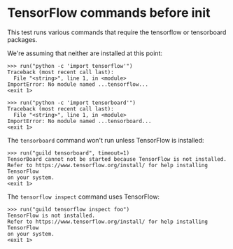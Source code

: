 # TensorFlow commands before init

This test runs various commands that require the tensorflow or
tensorboard packages.

We're assuming that neither are installed at this point:

    >>> run("python -c 'import tensorflow'")
    Traceback (most recent call last):
      File "<string>", line 1, in <module>
    ImportError: No module named ...tensorflow...
    <exit 1>

    >>> run("python -c 'import tensorboard'")
    Traceback (most recent call last):
      File "<string>", line 1, in <module>
    ImportError: No module named ...tensorboard...
    <exit 1>

The `tensorboard` command won't run unless TensorFlow is installed:

    >>> run("guild tensorboard", timeout=1)
    TensorBoard cannot not be started because TensorFlow is not installed.
    Refer to https://www.tensorflow.org/install/ for help installing TensorFlow
    on your system.
    <exit 1>

The `tensorflow inspect` command uses TensorFlow:

    >>> run("guild tensorflow inspect foo")
    TensorFlow is not installed.
    Refer to https://www.tensorflow.org/install/ for help installing TensorFlow
    on your system.
    <exit 1>
